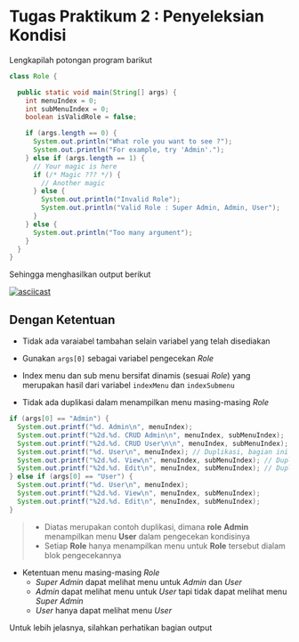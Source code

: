 # Tugas Praktikum 2 : Penyeleksian Kondisi

Lengkapilah potongan program barikut

```java
class Role {

  public static void main(String[] args) {
    int menuIndex = 0;
    int subMenuIndex = 0;
    boolean isValidRole = false;

    if (args.length == 0) {
      System.out.println("What role you want to see ?");
      System.out.println("For example, try 'Admin'.");
    } else if (args.length == 1) {
      // Your magic is here
      if (/* Magic ??? */) {
        // Another magic
      } else {
        System.out.println("Invalid Role");
        System.out.println("Valid Role : Super Admin, Admin, User");
      }
    } else {
      System.out.println("Too many argument");
    }
  }
}
```

Sehingga menghasilkan output berikut

[![asciicast](https://asciinema.org/a/365892.svg)](https://asciinema.org/a/365892)

## Dengan Ketentuan

- Tidak ada varaiabel tambahan selain variabel yang telah disediakan

- Gunakan `args[0]` sebagai variabel pengecekan _Role_

- Index menu dan sub menu bersifat dinamis (sesuai _Role_) yang merupakan hasil dari variabel `indexMenu` dan `indexSubmenu`

- Tidak ada duplikasi dalam menampilkan menu masing-masing _Role_

```java
if (args[0] == "Admin") {
  System.out.printf("%d. Admin\n", menuIndex);
  System.out.printf("%2d.%d. CRUD Admin\n", menuIndex, subMenuIndex);
  System.out.printf("%2d.%d. CRUD User\n\n", menuIndex, subMenuIndex);
  System.out.printf("%d. User\n", menuIndex); // Duplikasi, bagian ini hanya boleh terdapat dibagian User
  System.out.printf("%2d.%d. View\n", menuIndex, subMenuIndex); // Duplikasi, bagian ini hanya boleh terdapat dibagian User
  System.out.printf("%2d.%d. Edit\n", menuIndex, subMenuIndex); // Duplikasi, bagian ini hanya boleh terdapat dibagian User
} else if (args[0] == "User") {
  System.out.printf("%d. User\n", menuIndex);
  System.out.printf("%2d.%d. View\n", menuIndex, subMenuIndex);
  System.out.printf("%2d.%d. Edit\n", menuIndex, subMenuIndex);
}
```

> - Diatas merupakan contoh duplikasi, dimana **role** **Admin** menampilkan menu **User** dalam pengecekan kondisinya
> - Setiap **Role** hanya menampilkan menu untuk **Role** tersebut dialam blok pengecekannya

- Ketentuan menu masing-masing _Role_
  - _Super Admin_ dapat melihat menu untuk _Admin_ dan _User_
  - _Admin_ dapat melihat menu untuk _User_ tapi tidak dapat melihat menu _Super Admin_
  - _User_ hanya dapat melihat menu _User_

Untuk lebih jelasnya, silahkan perhatikan bagian output
